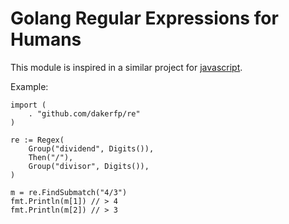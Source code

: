 Golang Regular Expressions for Humans
=====================================

This module is inspired in a similar project for [javascript](https://github.com/VerbalExpressions/JSVerbalExpressions).


Example:

```golang
import (
	. "github.com/dakerfp/re"
)

re := Regex(
	Group("dividend", Digits()),
	Then("/"),
	Group("divisor", Digits()),
)

m = re.FindSubmatch("4/3")
fmt.Println(m[1]) // > 4
fmt.Println(m[2]) // > 3
```
